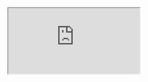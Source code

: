 <iframe src="https://www.youtube.com/embed/yaQ5YMWkxq4" title="Acid Explained with Examples"></iframe>
